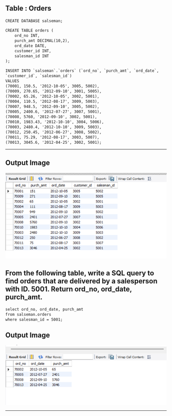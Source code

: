## Table : Orders

```
CREATE DATABASE salseman;
```

```
CREATE TABLE orders (
    ord_no INT,
    purch_amt DECIMAL(10,2),
    ord_date DATE,
    customer_id INT,
    salesman_id INT
);
```

```
INSERT INTO `salseman`.`orders` (`ord_no`, `purch_amt`, `ord_date`, `customer_id`, `salesman_id`)
VALUES
(70001, 150.5, '2012-10-05', 3005, 5002),
(70009, 270.65, '2012-09-10', 3001, 5005),
(70002, 65.26, '2012-10-05', 3002, 5001),
(70004, 110.5, '2012-08-17', 3009, 5003),
(70007, 948.5, '2012-09-10', 3005, 5002),
(70005, 2400.6, '2012-07-27', 3007, 5001),
(70008, 5760, '2012-09-10', 3002, 5001),
(70010, 1983.43, '2012-10-10', 3004, 5006),
(70003, 2480.4, '2012-10-10', 3009, 5003),
(70012, 250.45, '2012-06-27', 3008, 5002),
(70011, 75.29, '2012-08-17', 3003, 5007),
(70013, 3045.6, '2012-04-25', 3002, 5001);
```

<hr>

## Output Image

![Output-image](order.png)

## From the following table, write a SQL query to find orders that are delivered by a salesperson with ID. 5001. Return ord_no, ord_date, purch_amt.

```
select ord_no, ord_date, purch_amt
from salseman.orders
where salesman_id = 5001;
```

## Output Image

![Output-image](q19.png)

<hr>
